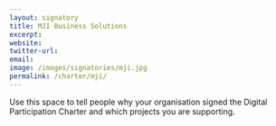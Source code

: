 ```yaml
---
layout: signatory
title: MJI Business Solutions
excerpt: 
website: 
twitter-url: 
email: 
image: /images/signatories/mji.jpg
permalink: /charter/mji/
---
```


Use this space to tell people why your organisation signed the Digital Participation Charter and which projects you are supporting.